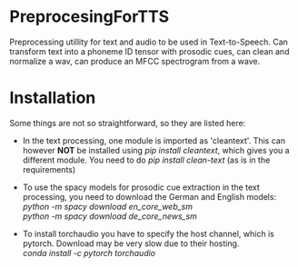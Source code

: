 # PreprocesingForTTS

Preprocessing utillity for text and audio to be used in Text-to-Speech. Can transform text into a phoneme ID tensor with prosodic cues, can clean and normalize a wav, can produce an MFCC spectrogram from a wave.

# Installation

Some things are not so straightforward, so they are listed here:

- In the text processing, one module is imported as 'cleantext'. This can however **NOT** be installed using _pip install cleantext_, which gives you a different module. You need to do _pip install clean-text_ (as is in the requirements)

- To use the spacy models for prosodic cue extraction in the text processing, you need to download the German and English models:  
_python -m spacy download en_core_web_sm_  
_python -m spacy download de_core_news_sm_

- To install torchaudio you have to specify the host channel, which is pytorch. Download may be very slow due to their hosting.  
_conda install -c pytorch torchaudio_
